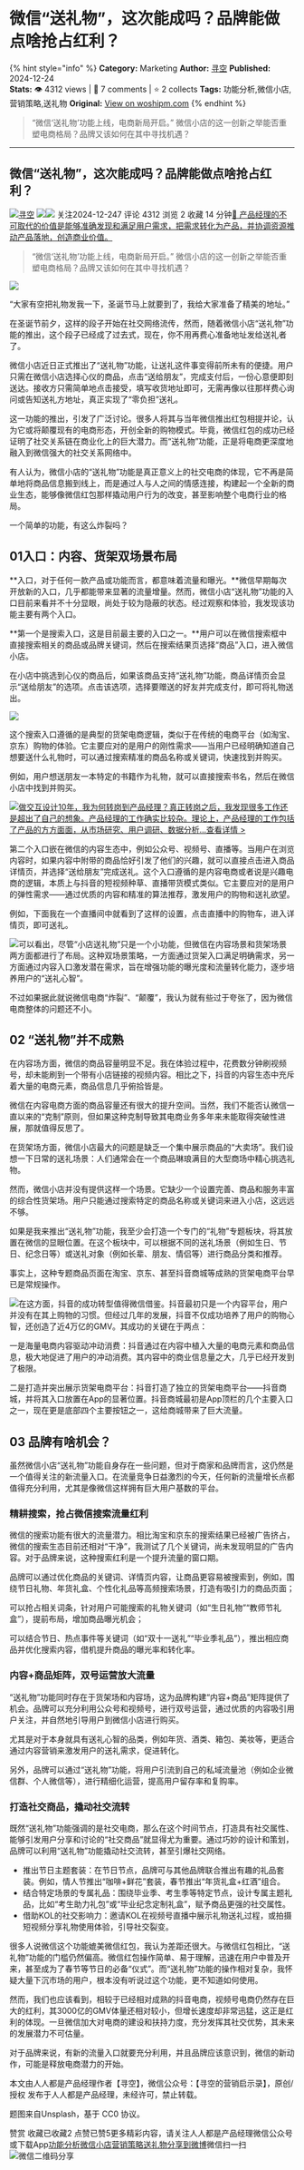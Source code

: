 # 微信“送礼物”，这次能成吗？品牌能做点啥抢占红利？
{% hint style="info" %}
**Category:** Marketing
**Author:** [寻空](https://www.woshipm.com/u/846631)
**Published:** 2024-12-24  
**Stats:** 👁️ 4312 views | 💬 7 comments | ⭐ 2 collects
**Tags:** 功能分析,微信小店,营销策略,送礼物
**Original:** [View on woshipm.com](https://www.woshipm.com/marketing/6161423.html)
{% endhint %}
> “微信‘送礼物’功能上线，电商新局开启。” 微信小店的这一创新之举能否重塑电商格局？品牌又该如何在其中寻找机遇？

---

## 微信“送礼物”，这次能成吗？品牌能做点啥抢占红利？

[![](https://static.woshipm.com/pmadmin_avatar_20240320101429_3827.jpg?imageView2/1/w/72/h/72/q/100)](https://www.woshipm.com/u/846631)[寻空](https://www.woshipm.com/u/846631) ![](https://static.woshipm.com/tag/1121_1@2x.png)![](https://static.woshipm.com/tag/2203_1@2x.png) 关注2024-12-247 评论 4312 浏览 2 收藏 14 分钟[🔗 产品经理的不可取代的价值是能够准确发现和满足用户需求，把需求转化为产品，并协调资源推动产品落地，创造商业价值。](https://ke.qidianla.com/courses/90pm)

> “微信‘送礼物’功能上线，电商新局开启。” 微信小店的这一创新之举能否重塑电商格局？品牌又该如何在其中寻找机遇？

![](https://image.woshipm.com/2024/12/24/1afd0390-c1c9-11ef-a811-00163e1bca14.png)

“大家有空把礼物发我一下，圣诞节马上就要到了，我给大家准备了精美的地址。”

在圣诞节前夕，这样的段子开始在社交网络流传，然而，随着微信小店“送礼物”功能的推出，这个段子已经成了过去式，现在，你不用再费心准备地址发给送礼者了。

微信小店近日正式推出了“送礼物”功能，让送礼这件事变得前所未有的便捷。用户只需在微信小店选择心仪的商品，点击“送给朋友”，完成支付后，一份心意便即刻送达。接收方只需简单地点击接受，填写收货地址即可，无需再像以往那样费心询问或告知送礼方地址，真正实现了“零负担”送礼。

这一功能的推出，引发了广泛讨论。很多人将其与当年微信推出红包相提并论，认为它或将颠覆现有的电商形态，开创全新的购物模式。毕竟，微信红包的成功已经证明了社交关系链在商业化上的巨大潜力。而“送礼物”功能，正是将电商更深度地融入到微信强大的社交关系网络中。

有人认为，微信小店的“送礼物”功能是真正意义上的社交电商的体现，它不再是简单地将商品信息搬到线上，而是通过人与人之间的情感连接，构建起一个全新的商业生态，能够像微信红包那样撬动用户行为的改变，甚至影响整个电商行业的格局。

一个简单的功能，有这么炸裂吗？

## 01入口：内容、货架双场景布局

**入口，对于任何一款产品或功能而言，都意味着流量和曝光。**微信早期每次开放新的入口，几乎都能带来显著的流量增量。然而，微信小店“送礼物”功能的入口目前来看并不十分显眼，尚处于较为隐蔽的状态。经过观察和体验，我发现该功能主要有两个入口。

**第一个是搜索入口，这是目前最主要的入口之一。**用户可以在微信搜索框中直接搜索相关的商品或品牌关键词，然后在搜索结果页选择“商品”入口，进入微信小店。

在小店中挑选到心仪的商品后，如果该商品支持“送礼物”功能，商品详情页会显示“送给朋友”的选项。点击该选项，选择要赠送的好友并完成支付，即可将礼物送出。

![](https://image.woshipm.com/2024/12/24/d0922020-c154-11ef-97b6-00163e09d72f.png)

这个搜索入口遵循的是典型的货架电商逻辑，类似于在传统的电商平台（如淘宝、京东）购物的体验。它主要应对的是用户的刚性需求——当用户已经明确知道自己想要送什么礼物时，可以通过搜索精准的商品名称或关键词，快速找到并购买。

例如，用户想送朋友一本特定的书籍作为礼物，就可以直接搜索书名，然后在微信小店中找到并购买。

[![](https://image.woshipm.com/2023/08/02/769bf6f4-30e6-11ee-b3cb-00163e0b5ff3.png)做交互设计10年，我为何转岗到产品经理？真正转岗之后，我发现很多工作还是超出了自己的想象。产品经理的工作确实比较杂。理论上，产品经理的工作包括了产品的方方面面，从市场研究、用户调研、数据分析...查看详情 >](https://ke.qidianla.com/courses/bcpm)

第二个入口嵌在微信的内容生态中，例如公众号、视频号、直播等。当用户在浏览内容时，如果内容中附带的商品恰好引发了他们的兴趣，就可以直接点击进入商品详情页，并选择“送给朋友”完成送礼。这个入口遵循的是内容电商或者说是兴趣电商的逻辑，本质上与抖音的短视频种草、直播带货模式类似。它主要应对的是用户的弹性需求——通过优质的内容和精准的算法推荐，激发用户的购物和送礼欲望。

例如，下面我在一个直播间中就看到了这样的设置，点击直播中的购物车，进入详情页，即可送礼。

![](https://image.woshipm.com/2024/12/24/d16fb426-c154-11ef-97b6-00163e09d72f.png)可以看出，尽管“小店送礼物”只是一个小功能，但微信在内容场景和货架场景两方面都进行了布局。这种双场景策略，一方面通过货架入口满足明确需求，另一方面通过内容入口激发潜在需求，旨在增强功能的曝光度和流量转化能力，逐步培养用户的“送礼心智”。

不过如果据此就说微信电商“炸裂”、“颠覆”，我认为就有些过于夸张了，因为微信电商整体的问题还不小。

## 02 “送礼物”并不成熟

在内容场方面，微信的商品容量明显不足。我在体验过程中，花费数分钟刷视频号，却未能刷到一个带有小店链接的视频内容。相比之下，抖音的内容生态中充斥着大量的电商元素，商品信息几乎俯拾皆是。

微信在内容电商方面的商品容量还有很大的提升空间。当然，我们不能否认微信一直以来的“克制”原则，但如果这种克制导致其电商业务多年来未能取得突破性进展，那就值得反思了。

在货架场方面，微信小店最大的问题是缺乏一个集中展示商品的“大卖场”。我们设想一下日常的送礼场景：人们通常会在一个商品琳琅满目的大型商场中精心挑选礼物。

然而，微信小店并没有提供这样一个场景。它缺少一个设置完善、商品和服务丰富的综合性货架场。用户只能通过搜索特定的商品名称或关键词来进入小店，这远远不够。

如果是我来推出“送礼物”功能，我至少会打造一个专门的“礼物”专题板块，将其放置在微信的显眼位置。在这个板块中，可以根据不同的送礼场景（例如生日、节日、纪念日等）或送礼对象（例如长辈、朋友、情侣等）进行商品分类和推荐。

事实上，这种专题商品页面在淘宝、京东、甚至抖音商城等成熟的货架电商平台早已是常规操作。

![](https://image.woshipm.com/2024/12/24/d270d68e-c154-11ef-97b6-00163e09d72f.png)在这方面，抖音的成功转型值得微信借鉴。抖音最初只是一个内容平台，用户并没有在其上购物的习惯。但经过几年的发展，抖音不仅成功培养了用户的购物心智，还创造了近4万亿的GMV。其成功的关键在于两点：

一是海量电商内容驱动冲动消费：抖音通过在内容中植入大量的电商元素和商品信息，极大地促进了用户的冲动消费。其内容中的商业信息量之大，几乎已经开发到了极限。

二是打造并突出展示货架电商平台：抖音打造了独立的货架电商平台——抖音商城，并将其入口放置在App的显著位置。抖音商城最初是App顶栏的几个主要入口之一，现在更是底部四个主要按钮之一，这给商城带来了巨大流量。

## 03 品牌有啥机会？

虽然微信小店“送礼物”功能自身存在一些问题，但对于商家和品牌而言，这仍然是一个值得关注的新流量入口。在流量竞争日益激烈的今天，任何新的流量增长点都值得充分利用，尤其是像微信这样拥有巨大用户基数的平台。

### 精耕搜索，抢占微信搜索流量红利

微信的搜索功能有很大的流量潜力。相比淘宝和京东的搜索结果已经被广告挤占，微信的搜索生态目前还相对“干净”，我测试了几个关键词，尚未发现明显的广告内容。对于品牌来说，这种搜索红利是一个提升流量的窗口期。

品牌可以通过优化商品的关键词、详情页内容，让商品更容易被搜索到，例如，围绕节日礼物、年货礼盒、个性化礼品等高频搜索场景，打造有吸引力的商品页面；

可以抢占相关词条，针对用户可能搜索的礼物关键词（如“生日礼物”“教师节礼盒”），提前布局，增加商品曝光机会；

可以结合节日、热点事件等关键词（如“双十一送礼”“毕业季礼品”），推出相应商品并优化搜索内容，借机提升商品的曝光率和转化率。

### 内容+商品矩阵，双号运营放大流量

“送礼物”功能同时存在于货架场和内容场，这为品牌构建“内容+商品”矩阵提供了机会。品牌可以充分利用公众号和视频号，进行双号运营，通过优质的内容吸引用户关注，并自然地引导用户到微信小店进行购买。

尤其是对于本身就具有送礼心智的品类，例如年货、酒类、箱包、美妆等，更适合通过内容营销来激发用户的送礼需求，促进转化。

另外，品牌可以通过“送礼物”功能，将用户引流到自己的私域流量池（例如企业微信群、个人微信等），进行精细化运营，提高用户留存率和复购率。

### 打造社交商品，撬动社交流转

既然“送礼物”功能强调的是社交电商，那么在这个时间节点，打造具有社交属性、能够引发用户分享和讨论的“社交商品”就显得尤为重要。通过巧妙的设计和策划，品牌可以利用“送礼物”功能撬动社交流转，甚至引爆社交网络。

*   推出节日主题套装：在节日节点，品牌可与其他品牌联合推出有趣的礼品套装。例如，情人节推出“咖啡+鲜花”套装，春节推出“年货礼盒+红酒”组合。
*   结合特定场景的专属礼品：围绕毕业季、考生季等特定节点，设计专属主题礼品，比如“考生助力礼包”或“毕业纪念定制礼盒”，赋予商品更强的社交属性。
*   借助KOL的社交影响力：邀请KOL在视频号直播中展示礼物送礼过程，或拍摄短视频分享礼物使用体验，引导社交裂变。

很多人说微信这个功能媲美微信红包，我认为差距还很大。与微信红包相比，“送礼物”功能的门槛仍然偏高。微信红包操作简单、易于理解，迅速在用户中普及开来，甚至成为了春节等节日的必备“仪式”。而“送礼物”功能的操作相对复杂，我怀疑大量下沉市场的用户，根本没有听说过这个功能，更不知道如何使用。

然而，我们也应该看到，相较于已经相对成熟的抖音电商，视频号电商仍然存在巨大的红利，其3000亿的GMV体量还相对较小，但增长速度却非常迅猛，这正是红利的体现。一旦微信加大对电商的建设和扶持力度，充分发挥其社交优势，其未来的发展潜力不可估量。

对于品牌来说，有新的流量入口就要充分利用，并且品牌应该意识到，微信的新动作，可能是释放电商潜力的开始。

本文由人人都是产品经理作者【寻空】，微信公众号：【寻空的营销启示录】，原创/授权 发布于人人都是产品经理，未经许可，禁止转载。

题图来自Unsplash，基于 CC0 协议。

赞赏 收藏已收藏2 点赞已赞5更多精彩内容，请关注人人都是产品经理微信公众号或下载App[功能分析](https://www.woshipm.com/tag/%e5%8a%9f%e8%83%bd%e5%88%86%e6%9e%90)[微信小店](https://www.woshipm.com/tag/%e5%be%ae%e4%bf%a1%e5%b0%8f%e5%ba%97)[营销策略](https://www.woshipm.com/tag/%e8%90%a5%e9%94%80%e7%ad%96%e7%95%a5)[送礼物](https://www.woshipm.com/tag/%e9%80%81%e7%a4%bc%e7%89%a9)[分享到微博](https://service.weibo.com/share/share.php?appkey=2775287854&title=微信“送礼物”，这次能成吗？品牌能做点啥抢占红利？&url=https://www.woshipm.com/marketing/6161423.html&pic=https://image.woshipm.com/2024/12/24/1afd0390-c1c9-11ef-a811-00163e1bca14.png)微信扫一扫![微信二维码](https://api.pwmqr.com/qrcode/create/?url=https://www.woshipm.com/marketing/6161423.html)分享